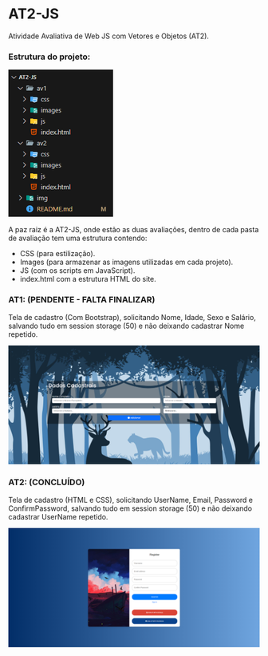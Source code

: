 # AT2-JS
Atividade Avaliativa de Web JS com Vetores e Objetos (AT2).

### Estrutura do projeto:

![image](img/flow.png)

A paz raiz é a AT2-JS, onde estão as duas avaliações, dentro de cada pasta de avaliação tem uma estrutura contendo: 

- CSS (para estilização).
- Images (para armazenar as imagens utilizadas em cada projeto).
- JS (com os scripts em JavaScript).
- index.html com a estrutura HTML do site.

### AT1: (PENDENTE - FALTA FINALIZAR)

Tela de cadastro (Com Bootstrap), solicitando Nome, Idade, Sexo e Salário, salvando tudo em session storage (50) e não deixando cadastrar Nome repetido.

![image](img/at1.png)

### AT2: (CONCLUÍDO)

Tela de cadastro (HTML e CSS), solicitando UserName, Email, Password e ConfirmPassword, salvando tudo em session storage (50) e não deixando cadastrar UserName repetido.

![image](img/at2.png)

